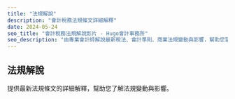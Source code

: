 ```yaml
---
title: "法規解說"
description: "會計稅務法規條文詳細解釋"
date: 2024-05-24
seo_title: "會計稅務法規解說影片 - Hugo會計事務所"
seo_description: "由專業會計師解說最新稅法、會計準則、商業法規變動與影響，幫助您掌握法規脈動，確保企業合規經營。立即觀看 https://hugo-accounting.com/videos/legal-explanation/"
---
```


## 法規解說

提供最新法規條文的詳細解釋，幫助您了解法規變動與影響。